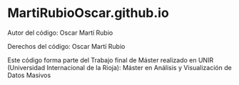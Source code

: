 # MartiRubioOscar.github.io
Autor del código: Oscar Martí Rubio

Derechos del código: Oscar Martí Rubio

Este código forma parte del Trabajo final de Máster realizado en UNIR (Universidad Internacional de la Rioja): Máster en Análisis y Visualización de Datos Masivos
